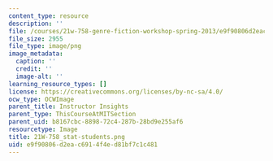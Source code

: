 ```yaml
---
content_type: resource
description: ''
file: /courses/21w-758-genre-fiction-workshop-spring-2013/e9f90806d2eac6914f4ed81bf7c1c481_21W-758_stat-students.png
file_size: 2955
file_type: image/png
image_metadata:
  caption: ''
  credit: ''
  image-alt: ''
learning_resource_types: []
license: https://creativecommons.org/licenses/by-nc-sa/4.0/
ocw_type: OCWImage
parent_title: Instructor Insights
parent_type: ThisCourseAtMITSection
parent_uid: b8167cbc-8898-72c4-287b-28bd9e255af6
resourcetype: Image
title: 21W-758_stat-students.png
uid: e9f90806-d2ea-c691-4f4e-d81bf7c1c481
---
```

